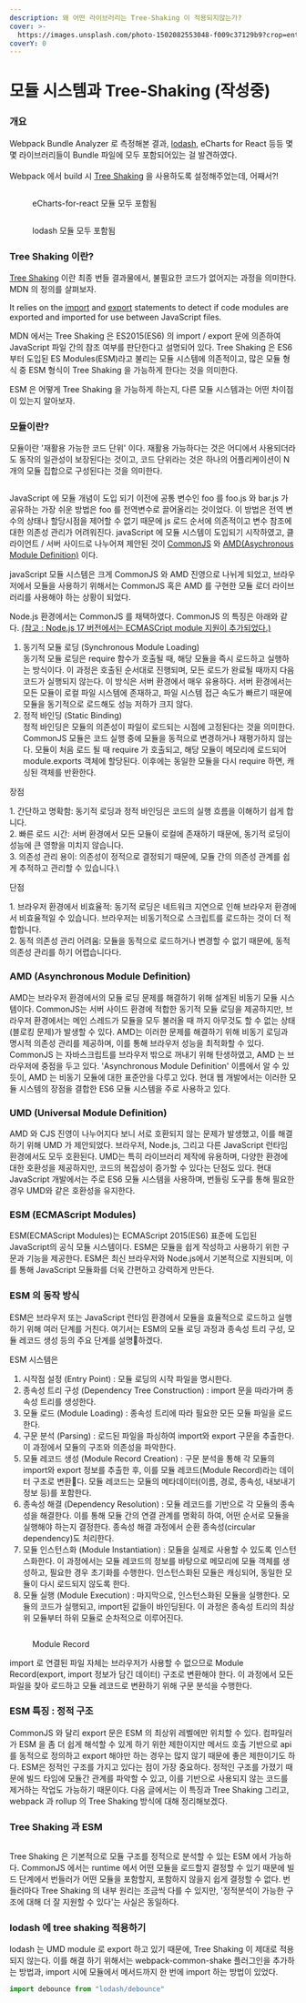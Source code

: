```yaml
---
description: 왜 어떤 라이브러리는 Tree-Shaking 이 적용되지않는가?
cover: >-
  https://images.unsplash.com/photo-1502082553048-f009c37129b9?crop=entropy&cs=srgb&fm=jpg&ixid=M3wxOTcwMjR8MHwxfHNlYXJjaHwyfHxUcmVlLVNoYWtpbmd8ZW58MHx8fHwxNzIxMDExMzIzfDA&ixlib=rb-4.0.3&q=85
coverY: 0
---
```


# 모듈 시스템과 Tree-Shaking (작성중)

### 개요

Webpack Bundle Analyzer 로 측정해본 결과, [lodash](https://lodash.com), eCharts for React 등등 몇몇 라이브러리들이 Bundle 파일에 모두 포함되어있는 걸 발견하였다.\
\
Webpack 에서 build 시 [Tree Shaking](https://webpack.js.org/guides/tree-shaking/#root) 을 사용하도록 설정해주었는데, 어째서?!

<figure><img src="../.gitbook/assets/image (20).png" alt=""><figcaption><p>eCharts-for-react 모듈 모두 포함됨</p></figcaption></figure>

<figure><img src="../.gitbook/assets/image (1) (1) (1) (1) (1) (1).png" alt=""><figcaption><p>lodash 모듈 모두 포함됨</p></figcaption></figure>



### Tree Shaking 이란?

[Tree Shaking](https://developer.mozilla.org/en-US/docs/Glossary/Tree\_shaking) 이란 최종 번들 결과물에서, 불필요한 코드가 없어지는 과정을 의미한다. MDN 의 정의를 살펴보자.

It relies on the [import](https://developer.mozilla.org/en-US/docs/Web/JavaScript/Reference/Statements/import) and [export](https://developer.mozilla.org/en-US/docs/Web/JavaScript/Reference/Statements/export) statements to detect if code modules are exported and imported for use between JavaScript files.

MDN 에서는 Tree Shaking 은 ES2015(ES6) 의 import / export 문에 의존하여 JavaScript 파일 간의 참조 여부를 판단한다고 설명되어 있다. Tree Shaking 은 ES6 부터 도입된 ES Modules(ESM)라고 불리는 모듈 시스템에 의존적이고, 많은 모듈 형식 중 ESM 형식이 Tree Shaking 을 가능하게 한다는 것을 의미한다.&#x20;

ESM 은 어떻게 Tree Shaking 을 가능하게 하는지, 다른 모듈 시스템과는 어떤 차이점이 있는지 알아보자.



### 모듈이란?

모듈이란 '재활용 가능한 코드 단위' 이다. 재활용 가능하다는 것은 어디에서 사용되더라도 동작의 일관성이 보장된다는 것이고, 코드 단위라는 것은 하나의 어플리케이션이 N 개의 모듈 집합으로 구성된다는 것을 의미한다.&#x20;



<figure><img src="../.gitbook/assets/image (1) (1) (1) (1).png" alt=""><figcaption></figcaption></figure>

JavaScript 에 모듈 개념이 도입 되기 이전에 공통 변수인 foo 를 foo.js 와 bar.js 가 공유하는 가장 쉬운 방법은 foo 를 전역변수로 끌어올리는 것이었다. 이 방법은 전역 변수의 상태나 할당시점을 제어할 수 없기 때문에 js 로드 순서에 의존적이고 변수 참조에 대한 의존성 관리가 어려워진다. javaScript 에 모듈 시스템이 도입되기 시작하였고, 클라이언트 / 서버 사이드로 나누어져 제안된 것이 [CommonJS](https://wiki.commonjs.org/wiki/CommonJS) 와 [AMD(Asychronous Module Definition)](https://github.com/amdjs/amdjs-api/wiki/AMD) 이다.

javaScript 모듈 시스템은 크게 CommonJS 와 AMD 진영으로 나뉘게 되었고, 브라우저에서 모듈을 사용하기 위해서는 CommonJS 혹은 AMD 를 구현한 모듈 로더 라이브러리를 사용해야 하는 상황이 되었다.

Node.js 환경에서는 CommonJS 를 채택하였다. CommonJS 의 특징은 아래와 같다. [(참고 : Node.js 17 버전에서는 ECMASCript module 지원이 추가되었다.)](https://nodejs.org/api/esm.html#modules-ecmascript-modules)

1. 동기적 모듈 로딩 (Synchronous Module Loading)\
   동기적 모듈 로딩은 require 함수가 호출될 때, 해당 모듈을 즉시 로드하고 실행하는 방식이다. 이 과정은 호출된 순서대로 진행되며, 모든 로드가 완료될 때까지 다음 코드가 실행되지 않는다. 이 방식은 서버 환경에서 매우 유용하다. 서버 환경에서는 모든 모듈이 로컬 파일 시스템에 존재하고, 파일 시스템 접근 속도가 빠르기 때문에 모듈을 동기적으로 로드해도 성능 저하가 크지 않다.
2. 정적 바인딩 (Static Binding)\
   정적 바인딩은 모듈의 의존성이 파일이 로드되는 시점에 고정된다는 것을 의미한다. CommonJS 모듈은 코드 실행 중에 모듈을 동적으로 변경하거나 재평가하지 않는다. 모듈이 처음 로드 될 때 require 가 호출되고, 해당 모듈이 메모리에 로드되어 module.exports 객체에 할당된다. 이후에는 동일한 모듈을 다시 require 하면, 캐싱된 객체를 반환한다.

장점

1\. 간단하고 명확함: 동기적 로딩과 정적 바인딩은 코드의 실행 흐름을 이해하기 쉽게 합니다.\
2\. 빠른 로드 시간: 서버 환경에서 모든 모듈이 로컬에 존재하기 때문에, 동기적 로딩이 성능에 큰 영향을 미치지 않습니다.\
3\. 의존성 관리 용이: 의존성이 정적으로 결정되기 때문에, 모듈 간의 의존성 관계를 쉽게 추적하고 관리할 수 있습니다.\


단점

1\. 브라우저 환경에서 비효율적: 동기적 로딩은 네트워크 지연으로 인해 브라우저 환경에서 비효율적일 수 있습니다. 브라우저는 비동기적으로 스크립트를 로드하는 것이 더 적합합니다.\
2\. 동적 의존성 관리 어려움: 모듈을 동적으로 로드하거나 변경할 수 없기 때문에, 동적 의존성 관리를 하기 어렵습니다다.



### AMD (Asynchronous Module Definition)

AMD는 브라우저 환경에서의 모듈 로딩 문제를 해결하기 위해 설계된 비동기 모듈 시스템이다. CommonJS는 서버 사이드 환경에 적합한 동기적 모듈 로딩을 제공하지만, 브라우저 환경에서는 메인 스레드가 모듈을 모두 불러올 때 까지 아무것도 할 수 없는 상태 (블로킹 문제)가 발생할 수 있다. AMD는 이러한 문제를 해결하기 위해 비동기 로딩과 명시적 의존성 관리를 제공하며, 이를 통해 브라우저 성능을 최적화할 수 있다. CommonJS 는 자바스크립트를 브라우저 밖으로 꺼내기 위해 탄생하였고, AMD 는 브라우저에 중점을 두고 있다. 'Asynchronous Module Definition' 이름에서 알 수 있듯이, AMD 는 비동기 모듈에 대한 표준안을 다루고 있다. 현대 웹 개발에서는 이러한 모듈 시스템의 장점을 결합한 ES6 모듈 시스템을 주로 사용하고 있다.



### UMD (Universal Module Definition)

AMD 와 CJS 진영이 나누어지다 보니 서로 호환되지 않는 문제가 발생했고, 이를 해결하기 위해 UMD 가 제안되었다. 브라우저, Node.js, 그리고 다른 JavaScript 런타임 환경에서도 모두 호환된다. UMD는 특히 라이브러리 제작에 유용하며, 다양한 환경에 대한 호환성을 제공하지만, 코드의 복잡성이 증가할 수 있다는 단점도 있다. 현대 JavaScript 개발에서는 주로 ES6 모듈 시스템을 사용하며, 번들링 도구를 통해 필요한 경우 UMD와 같은 호환성을 유지한다.



### ESM (ECMAScript Modules)

ESM(ECMAScript Modules)는 ECMAScript 2015(ES6) 표준에 도입된 JavaScript의 공식 모듈 시스템이다. ESM은 모듈을 쉽게 작성하고 사용하기 위한 구문과 기능을 제공한다. ESM은 최신 브라우저와 Node.js에서 기본적으로 지원되며, 이를 통해 JavaScript 모듈화를 더욱 간편하고 강력하게 만든다.



### ESM 의 동작 방식

ESM은 브라우저 또는 JavaScript 런타임 환경에서 모듈을 효율적으로 로드하고 실행하기 위해 여러 단계를 거친다. 여기서는 ESM의 모듈 로딩 과정과 종속성 트리 구성, 모듈 레코드 생성 등의 주요 단계를 설명하겠다.

ESM 시스템은

1. 시작점 설정 (Entry Point) : 모듈 로딩의 시작 파일을 명시한다.
2. 종속성 트리 구성 (Dependency Tree Construction) : import 문을 따라가며 종속성 트리를 생성한다.
3. 모듈 로드 (Module Loading) : 종속성 트리에 따라 필요한 모든 모듈 파일을 로드한다.
4. 구문 분석 (Parsing) : 로드된 파일을 파싱하여 import와 export 구문을 추출한다. 이 과정에서 모듈의 구조와 의존성을 파악한다.
5. 모듈 레코드 생성 (Module Record Creation) : 구문 분석을 통해 각 모듈의 import와 export 정보를 추출한 후, 이를 모듈 레코드(Module Record)라는 데이터 구조로 변환다. 모듈 레코드는 모듈의 메타데이터(이름, 경로, 종속성, 내보내기 정보 등)를 포함한다.
6. 종속성 해결 (Dependency Resolution) : 모듈 레코드를 기반으로 각 모듈의 종속성을 해결한다. 이를 통해 모듈 간의 연결 관계를 명확히 하여, 어떤 순서로 모듈을 실행해야 하는지 결정한다. 종속성 해결 과정에서 순환 종속성(circular dependency)도 처리한다.
7. 모듈 인스턴스화 (Module Instantiation) : 모듈을 실제로 사용할 수 있도록 인스턴스화한다. 이 과정에서는 모듈 레코드의 정보를 바탕으로 메모리에 모듈 객체를 생성하고, 필요한 경우 초기화를 수행한다. 인스턴스화된 모듈은 캐싱되어, 동일한 모듈이 다시 로드되지 않도록 한다.
8. 모듈 실행 (Module Execution) : 마지막으로, 인스턴스화된 모듈을 실행한다. 모듈의 코드가 실행되고, import된 값들이 바인딩된다. 이 과정은 종속성 트리의 최상위 모듈부터 하위 모듈로 순차적으로 이루어진다.



<figure><img src="../.gitbook/assets/image (25).png" alt=""><figcaption><p>Module Record</p></figcaption></figure>

import 로 연결된 파일 자체는 브라우저가 사용할 수 없으므로 Module Record(export, import 정보가 담긴 데이터) 구조로 변환해야 한다. 이 과정에서 모든 파일을 찾아 로드하고 모듈 레코드로 변환하기 위해 구문 분석을 수행한다.



### ESM 특징 : 정적 구조

CommonJS 와 달리 export 문은 ESM 의 최상위 레벨에만 위치할 수 있다. 컴파일러가 ESM 을 좀 더 쉽게 해석할 수 있게 하기 위한 제한이지만 메서드 호출 기반으로 api 를 동적으로 정의하고 export 해야만 하는 경우는 많지 않기 때문에 좋은 제한이기도 하다. ESM은 정적인 구조를 가지고 있다는 점이 가장 중요하다. 정적인 구조를 가졌기 때문에 빌드 타임에 모듈간 관계를 파악할 수 있고, 이를 기반으로 사용되지 않는 코드를 제거하는 작업도 가능하기 때문이다. 다음 글에서는  이 특징과 Tree Shaking 그리고, webpack 과 rollup 의 Tree Shaking 방식에 대해 정리해보겠다.



### Tree Shaking 과 ESM

<figure><img src="../.gitbook/assets/image (26).png" alt=""><figcaption></figcaption></figure>

Tree Shaking 은 기본적으로 모듈 구조를 정적으로 분석할 수 있는 ESM 에서 가능하다. CommonJS 에서는 runtime 에서 어떤 모듈을 로드할지 결정할 수 있기 때문에 빌드 단계에서 번들러가 어떤 모듈을 포함할지, 포함하지 않을지 쉽게 결정할 수 없다. 번들러마다 Tree Shaking 의 내부 원리는 조금씩 다를 수 있지만, '정적분석이 가능한 구조에 대해 더 잘 지원할 수 있다'는 사실은 동일하다.



### lodash 에 tree shaking 적용하기 <a href="#id-1-tree-shaking" id="id-1-tree-shaking"></a>

lodash 는 UMD module 로 export 하고 있기 때문에, Tree Shaking 이 제대로 적용되지 않는다. 이를 해결 하기 위해서는 webpack-common-shake 플러그인을 추가하는 방법과, import 시에 모듈에서 메서드까지 한 번에 import 하는 방법이 있었다.



```javascript
import debounce from "lodash/debounce"
```










